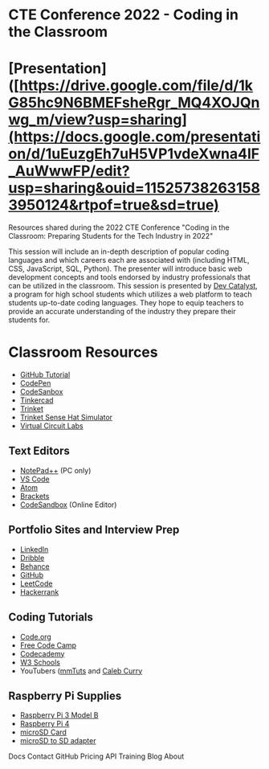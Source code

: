 # CTE Conference 2022 - Coding in the Classroom

# [Presentation]([https://drive.google.com/file/d/1kG85hc9N6BMEFsheRgr_MQ4XOJQnwg_m/view?usp=sharing](https://docs.google.com/presentation/d/1uEuzgEh7uH5VP1vdeXwna4lF_AuWwwFP/edit?usp=sharing&ouid=115257382631583950124&rtpof=true&sd=true)

Resources shared during the 2022 CTE Conference "Coding in the Classroom: Preparing Students for the Tech Industry in 2022"



This session will include an in-depth description of popular coding languages and which careers each are associated with (including HTML, CSS, JavaScript, SQL, Python). The presenter will introduce basic web development concepts and tools endorsed by industry professionals that can be utilized in the classroom. This session is presented by [Dev Catalyst](devcatalyst.com), a program for high school students which utilizes a web platform to teach students up-to-date coding languages. They hope to equip teachers to provide an accurate understanding of the industry they prepare their students for.



# Classroom Resources
- [GitHub Tutorial](https://guides.github.com/)
- [CodePen](https://codepen.io/)
- [CodeSanbox](https://codesandbox.io/dashboard)
- [Tinkercad](https://www.tinkercad.com/)
- [Trinket](https://trinket.io/)
- [Trinket Sense Hat Simulator](https://trinket.io/library/trinkets/d8e8abe6e2)
- [Virtual Circuit Labs](https://phet.colorado.edu/en/simulation/circuit-construction-kit-dc-virtual-lab)

## Text Editors
- [NotePad++](https://notepad-plus-plus.org/downloads/) (PC only)
- [VS Code](https://code.visualstudio.com/)
- [Atom](https://atom.io/)
- [Brackets](http://brackets.io/)
- [CodeSandbox](https://codesandbox.io/) (Online Editor)

## Portfolio Sites and Interview Prep
- [LinkedIn](https://www.linkedin.com/)
- [Dribble](https://dribbble.com/)
- [Behance](https://www.behance.net/)
- [GitHub](github.com)
- [LeetCode](https://leetcode.com/)
- [Hackerrank](https://www.hackerrank.com/)

## Coding Tutorials
- [Code.org](https://code.org/)
- [Free Code Camp](https://www.freecodecamp.org/)
- [Codecademy](https://www.codecademy.com/)
- [W3 Schools](https://www.w3schools.com/)
- YouTubers ([mmTuts](https://www.youtube.com/channel/UCzyuZJ8zZ-Lhfnz41DG5qLw) and [Caleb Curry](https://www.youtube.com/user/CalebTheVideoMaker2)

## Raspberry Pi Supplies
- [Raspberry Pi 3 Model B](https://www.adafruit.com/product/3775)
- [Raspberry Pi 4 ](https://www.canakit.com/raspberry-pi-4-basic-kit.html)
- [microSD Card](https://www.amazon.com/Silicon-Power-Speed-MicroSD-Adapter/dp/B07Q384TPK?tag=georiot-us-default-20&ascsubtag=tomshardware-us-1069463351103967600-20&geniuslink=true)
- [microSD to SD adapter](https://www.amazon.com/SanDisk-microSD-Memory-Adapter-MICROSD-ADAPTER/dp/B0047WZOOO/ref=sr_1_3?dchild=1&keywords=microSD+to+SD+adapter&qid=1625672623&s=electronics&sr=1-3)

Docs
Contact GitHub
Pricing
API
Training
Blog
About
